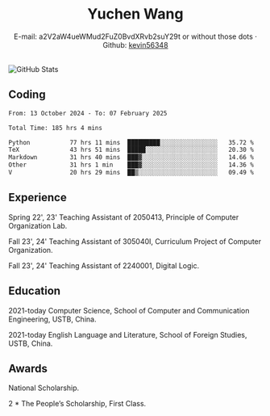  <center>
     <h1>Yuchen Wang</h1>
     <div>
         <span>
             E-mail:
             a2V2aW4ueWMud2FuZ0BvdXRvb2suY29t or without those dots
         </span>
         ·
         <span>
             Github:
             <a href="https://github.com/kevin56348">kevin56348</a>
         </span>
     </div>
 </center>
<br>
<p><img src="https://github-readme-stats.vercel.app/api?username=kevin56348&amp;show_icons=true" alt="GitHub Stats"></p>

## Coding

<!-- ![Top Langs](https://github-readme-stats.vercel.app/api/top-langs/?username=kevin56348) -->

<!--START_SECTION:waka-->

```txt
From: 13 October 2024 - To: 07 February 2025

Total Time: 185 hrs 4 mins

Python           77 hrs 11 mins  █████████░░░░░░░░░░░░░░░░   35.72 %
TeX              43 hrs 51 mins  █████░░░░░░░░░░░░░░░░░░░░   20.30 %
Markdown         31 hrs 40 mins  ███▓░░░░░░░░░░░░░░░░░░░░░   14.66 %
Other            31 hrs 1 min    ███▓░░░░░░░░░░░░░░░░░░░░░   14.36 %
V                20 hrs 29 mins  ██▒░░░░░░░░░░░░░░░░░░░░░░   09.49 %
```

<!--END_SECTION:waka-->

## Experience 

Spring 22', 23' Teaching Assistant of 2050413, Principle of Computer Organization Lab.

Fall 23', 24' Teaching Assistant of 305040I, Curriculum Project of Computer Organization.

Fall 23', 24' Teaching Assistant of 2240001, Digital Logic.

## Education

2021-today Computer Science, School of Computer and Communication Engineering, USTB, China.

2021-today English Language and Literature, School of Foreign Studies, USTB, China.

## Awards

National Scholarship.

2 * The People’s Scholarship, First Class.
